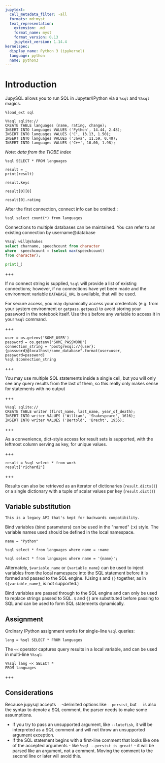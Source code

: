 ```yaml
---
jupytext:
  cell_metadata_filter: -all
  formats: md:myst
  text_representation:
    extension: .md
    format_name: myst
    format_version: 0.13
    jupytext_version: 1.14.4
kernelspec:
  display_name: Python 3 (ipykernel)
  language: python
  name: python3
---
```


# Introduction

JupySQL allows you to run SQL in Jupyter/IPython via a `%sql` and `%%sql` magics.

```{code-cell} ipython3
%load_ext sql
```

```{code-cell} ipython3
%%sql sqlite://
CREATE TABLE languages (name, rating, change);
INSERT INTO languages VALUES ('Python', 14.44, 2.48);
INSERT INTO languages VALUES ('C', 13.13, 1.50);
INSERT INTO languages VALUES ('Java', 11.59, 0.40);
INSERT INTO languages VALUES ('C++', 10.00, 1.98);
```

*Note: data from the TIOBE index*

```{code-cell} ipython3
%sql SELECT * FROM languages
```

```{code-cell} ipython3
result = _
print(result)
```

```{code-cell} ipython3
result.keys
```

```{code-cell} ipython3
result[0][0]
```

```{code-cell} ipython3
result[0].rating
```

After the first connection, connect info can be omitted::

```{code-cell} ipython3
%sql select count(*) from languages
```

Connections to multiple databases can be maintained.  You can refer to
an existing connection by username@database

```sql
%%sql will@shakes
select charname, speechcount from character
where  speechcount = (select max(speechcount)
from character);
```

```python
print(_)
```

+++

If no connect string is supplied, ``%sql`` will provide a list of existing connections;
however, if no connections have yet been made and the environment variable ``DATABASE_URL``
is available, that will be used.

For secure access, you may dynamically access your credentials (e.g. from your system environment or `getpass.getpass`) to avoid storing your password in the notebook itself. Use the `$` before any variable to access it in your `%sql` command.

+++

```
user = os.getenv('SOME_USER')
password = os.getenv('SOME_PASSWORD')
connection_string = "postgresql://{user}:{password}@localhost/some_database".format(user=user, password=password)
%sql $connection_string
```

+++

You may use multiple SQL statements inside a single cell, but you will
only see any query results from the last of them, so this really only
makes sense for statements with no output

+++

```
%%sql sqlite://
CREATE TABLE writer (first_name, last_name, year_of_death);
INSERT INTO writer VALUES ('William', 'Shakespeare', 1616);
INSERT INTO writer VALUES ('Bertold', 'Brecht', 1956);
```

+++

As a convenience, dict-style access for result sets is supported, with the
leftmost column serving as key, for unique values.

+++

```
result = %sql select * from work
result['richard2']
```

+++

Results can also be retrieved as an iterator of dictionaries (``result.dicts()``)
or a single dictionary with a tuple of scalar values per key (``result.dict()``)

## Variable substitution 

```{versionchanged} 0.5.7
This is a legacy API that's kept for backwards compatibility.
```

Bind variables (bind parameters) can be used in the "named" (:x) style.
The variable names used should be defined in the local namespace.

```{code-cell} ipython3
name = "Python"
```

```{code-cell} ipython3
%sql select * from languages where name = :name
```

```{code-cell} ipython3
%sql select * from languages where name = '{name}';
```

Alternately, ``$variable_name`` or ``{variable_name}`` can be 
used to inject variables from the local namespace into the SQL 
statement before it is formed and passed to the SQL engine.
(Using ``$`` and ``{}`` together, as in ``${variable_name}``, 
is not supported.)

Bind variables are passed through to the SQL engine and can only 
be used to replace strings passed to SQL.  ``$`` and ``{}`` are 
substituted before passing to SQL and can be used to form SQL 
statements dynamically.

## Assignment

Ordinary IPython assignment works for single-line `%sql` queries:

```{code-cell} ipython3
lang = %sql SELECT * FROM languages
```

The `<<` operator captures query results in a local variable, and
can be used in multi-line ``%%sql``:

```{code-cell} ipython3
%%sql lang << SELECT *
FROM languages
```

+++

## Considerations

Because jupysql accepts `--`-delimited options like `--persist`, but `--` 
is also the syntax to denote a SQL comment, the parser needs to make some assumptions.

- If you try to pass an unsupported argument, like `--lutefisk`, it will 
  be interpreted as a SQL comment and will not throw an unsupported argument 
  exception.
- If the SQL statement begins with a first-line comment that looks like one 
  of the accepted arguments - like `%sql --persist is great!` - it will be 
  parsed like an argument, not a comment.  Moving the comment to the second 
  line or later will avoid this.

